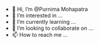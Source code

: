 - 👋 Hi, I’m @Purnima Mohapatra
- 👀 I’m interested in ...
- 🌱 I’m currently learning ...
- 💞️ I’m looking to collaborate on ...
- 📫 How to reach me ...

<!---
Developer-Guddi/Developer-Guddi is a ✨ special ✨ repository because its `README.md` (this file) appears on your GitHub profile.
You can click the Preview link to take a look at your changes.
--->
